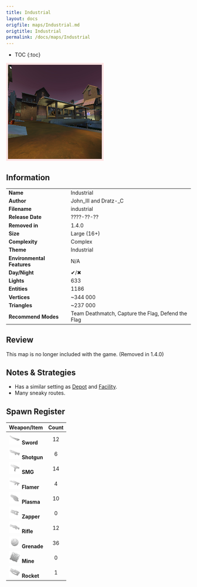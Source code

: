 ```yaml
---
title: Industrial
layout: docs
origfile: maps/Industrial.md
origtitle: Industrial
permalink: /docs/maps/Industrial
---
```

* TOC
{:toc}
<img style='border:5px solid #ffe0e0e0' src="../images/maps/industrial.png" width="256px" />

## Information

|                            |                                                     |
|----------------------------|-----------------------------------------------------|
| **Name**                   | Industrial                                          |
| **Author**                 | John_III and Dratz-_C                               |
| **Filename**               | industrial                                          |
| **Release Date**           | ????-??-??                                          |
| **Removed in**             | 1.4.0                                               |
| **Size**                   | Large (16+)                                         |
| **Complexity**             | Complex                                             |
| **Theme**                  | Industrial                                          |
| **Environmental Features** | N/A                                                 |
| **Day/Night**              | ✔/✖                                                 |
| **Lights**                 | 633                                                 |
| **Entities**               | 1186                                                |
| **Vertices**               | ~344 000                                            |
| **Triangles**              | ~237 000                                            |
| **Recommend Modes**        | Team Deathmatch, Capture the Flag, Defend the Flag  |

## Review

This map is no longer included with the game. (Removed in 1.4.0)

## Notes & Strategies

- Has a similar setting as [Depot](Depot) and [Facility](Facility).
- Many sneaky routes.

## Spawn Register

| Weapon/Item                                                         | Count |
|---------------------------------------------------------------------|:-----:|
| <img src="../images/weapons/sword.png" width="32px"/> **Sword**     |  12   |
| <img src="../images/weapons/shotgun.png" width="32px"/> **Shotgun** |   6   |
| <img src="../images/weapons/smg.png" width="32px"/> **SMG**         |  14   |
| <img src="../images/weapons/flamer.png" width="32px"/> **Flamer**   |   4   |
| <img src="../images/weapons/plasma.png" width="32px"/> **Plasma**   |  10   |
| <img src="../images/weapons/zapper.png" width="32px"/> **Zapper**   |   0   |
| <img src="../images/weapons/rifle.png" width="32px"/> **Rifle**     |  12   |
| <img src="../images/weapons/grenade.png" width="32px"/> **Grenade** |  36   |
| <img src="../images/weapons/mine.png" width="32px"/> **Mine**       |   0   |
| <img src="../images/weapons/rocket.png" width="32px"/> **Rocket**   |   1   |
